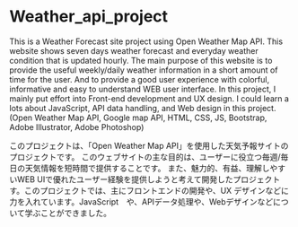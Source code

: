 # Weather_api_project

This is a Weather Forecast site project using Open Weather Map API. This website shows  seven days weather forecast and everyday weather condition that is updated hourly. The main purpose of this website is to provide the useful weekly/daily weather information in a short amount of time for the user. And to provide a good user experience with colorful, informative and easy to understand WEB user interface.
In this project, I mainly put effort into Front-end development and UX design. I could learn a lots about JavaScript, API data handling, and Web design in this project. 
(Open Weather Map API, Google map API, HTML, CSS, JS, Bootstrap, Adobe Illustrator, Adobe Photoshop)

このプロジェクトは、「Open Weather Map API」を使用した天気予報サイトのプロジェクトです。 このウェブサイトの主な目的は、ユーザーに役立つ毎週/毎日の天気情報を短時間で提供することです。 また、魅力的、有益、理解しやすいWEB UIで優れたユーザー経験を提供しようと考えて開発したプロジェクトす。このプロジェクトでは、主にフロントエンドの開発や、UX デザインなどに力を入れています。JavaScript　や、APIデータ処理や、Webデザインなどについて学ぶことができました。
